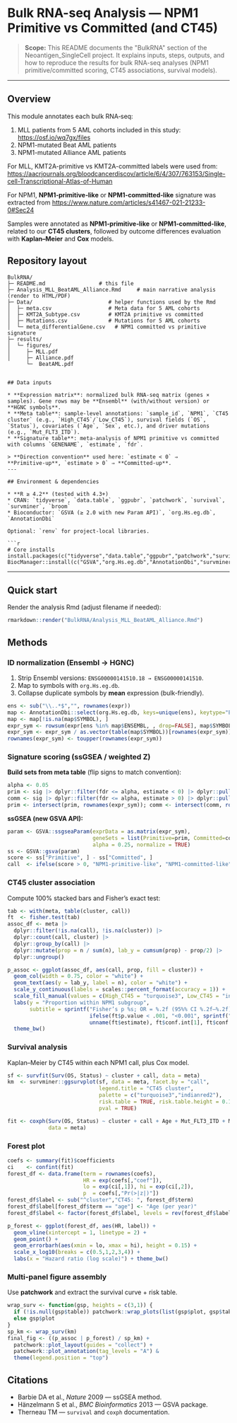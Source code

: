 # Bulk RNA-seq Analysis — NPM1 Primitive vs Committed (and CT45)

> **Scope:** This README documents the "BulkRNA" section of the Neoantigen_SingleCell project. It explains inputs, steps, outputs, and how to reproduce the results for bulk RNA-seq analyses (NPM1 primitive/committed scoring, CT45 associations, survival models).

---

## Overview

This module annotates each bulk RNA‑seq:

1. MLL patients from 5 AML cohorts included in this study: https://osf.io/wq7gx/files
2. NPM1-mutated Beat AML patients
3. NPM1-mutated Alliance AML patients 

For MLL, KMT2A-primitive vs KMT2A-committed labels were used from: https://aacrjournals.org/bloodcancerdiscov/article/6/4/307/763153/Single-cell-Transcriptional-Atlas-of-Human 

For NPM1, **NPM1‑primitive‑like** or **NPM1‑committed‑like** signature was extracted from https://www.nature.com/articles/s41467-021-21233-0#Sec24

Samples were annotated as **NPM1‑primitive‑like** or **NPM1‑committed‑like**, related to our **CT45 clusters**, followed by outcome differences evaluation with **Kaplan–Meier** and **Cox** models.


## Repository layout

```
BulkRNA/
├─ README.md                 # this file
├─ Analysis_MLL_BeatAML_Alliance.Rmd     # main narrative analysis (render to HTML/PDF)
├─ Data/                        # helper functions used by the Rmd
│  ├─ meta.csv                  # Meta data for 5 AML cohorts
│  ├─ KMT2A_Subtype.csv         # KMT2A primitive vs committed
│  ├─ Mutations.csv             # Mutations for 5 AML cohorts 
│  └─ meta_differentialGene.csv   # NPM1 committed vs primitive signature
├─ results/
│  └─ figures/
│     ├─ MLL.pdf
│     ├─ Alliance.pdf
      └─  BeatAML.pdf


## Data inputs

* **Expression matrix**: normalized bulk RNA‑seq matrix (genes × samples). Gene rows may be **Ensembl** (with/without version) or **HGNC symbols**.
* **Meta table**: sample‑level annotations: `sample_id`, `NPM1`, `CT45 cluster` (e.g., `High_CT45`/`Low_CT45`), survival fields (`OS`, `Status`), covariates (`Age`, `Sex`, etc.), and driver mutations (e.g., `Mut_FLT3_ITD`).
* **Signature table**: meta‑analysis of NPM1 primitive vs committed with columns `GENENAME`, `estimate`, `fdr`.

> **Direction convention** used here: `estimate < 0` ⇒ **Primitive‑up**, `estimate > 0` ⇒ **Committed‑up**.
---

## Environment & dependencies

* **R ≥ 4.2** (tested with 4.3+)
* CRAN: `tidyverse`, `data.table`, `ggpubr`, `patchwork`, `survival`, `survminer`, `broom`
* Bioconductor: `GSVA (≥ 2.0 with new Param API)`, `org.Hs.eg.db`, `AnnotationDbi`

Optional: `renv` for project‑local libraries.

```r
# Core installs
install.packages(c("tidyverse","data.table","ggpubr","patchwork","survival","broom"))
BiocManager::install(c("GSVA","org.Hs.eg.db","AnnotationDbi","survminer"))
```

---

## Quick start

Render the analysis Rmd (adjust filename if needed):

```r
rmarkdown::render("BulkRNA/Analysis_MLL_BeatAML_Alliance.Rmd")
```


## Methods

### ID normalization (Ensembl → HGNC)

1. Strip Ensembl versions: `ENSG00000141510.18 → ENSG00000141510`.
2. Map to symbols with `org.Hs.eg.db`.
3. Collapse duplicate symbols by **mean** expression (bulk-friendly).

```r
ens <- sub("\\..*$","", rownames(expr))
map <- AnnotationDbi::select(org.Hs.eg.db, keys=unique(ens), keytype="ENSEMBL", columns="SYMBOL")
map <- map[!is.na(map$SYMBOL), ]
expr_sym <- rowsum(expr[ens %in% map$ENSEMBL, , drop=FALSE], map$SYMBOL[match(ens, map$ENSEMBL)], reorder=FALSE)
expr_sym <- expr_sym / as.vector(table(map$SYMBOL))[rownames(expr_sym)]
rownames(expr_sym) <- toupper(rownames(expr_sym))
```

### Signature scoring (ssGSEA / weighted Z)

**Build sets from meta table** (flip signs to match convention):

```r
alpha <- 0.05
prim <- sig |> dplyr::filter(fdr <= alpha, estimate < 0) |> dplyr::pull(GENENAME) |> toupper()
comm <- sig |> dplyr::filter(fdr <= alpha, estimate > 0) |> dplyr::pull(GENENAME) |> toupper()
prim <- intersect(prim, rownames(expr_sym)); comm <- intersect(comm, rownames(expr_sym))
```

**ssGSEA (new GSVA API):**

```r
param <- GSVA::ssgseaParam(exprData = as.matrix(expr_sym),
                           geneSets = list(Primitive=prim, Committed=comm),
                           alpha = 0.25, normalize = TRUE)
ss <- GSVA::gsva(param)
score <- ss["Primitive", ] - ss["Committed", ]
call  <- ifelse(score > 0, "NPM1-primitive-like", "NPM1-committed-like")
```
### CT45 cluster association

Compute 100% stacked bars and Fisher’s exact test:

```r
tab <- with(meta, table(cluster, call))
ft  <- fisher.test(tab)
assoc_df <- meta |>
  dplyr::filter(!is.na(call), !is.na(cluster)) |>
  dplyr::count(call, cluster) |>
  dplyr::group_by(call) |>
  dplyr::mutate(prop = n / sum(n), lab_y = cumsum(prop) - prop/2) |>
  dplyr::ungroup()

p_assoc <- ggplot(assoc_df, aes(call, prop, fill = cluster)) +
  geom_col(width = 0.75, color = "white") +
  geom_text(aes(y = lab_y, label = n), color = "white") +
  scale_y_continuous(labels = scales::percent_format(accuracy = 1)) +
  scale_fill_manual(values = c(High_CT45 = "turquoise3", Low_CT45 = "indianred2")) +
  labs(y = "Proportion within NPM1 subgroup",
       subtitle = sprintf("Fisher’s p %s; OR = %.2f (95%% CI %.2f–%.2f)",
                          ifelse(ft$p.value < .001, "<0.001", sprintf("= %.3f", ft$p.value)),
                          unname(ft$estimate), ft$conf.int[1], ft$conf.int[2])) +
  theme_bw()
```

### Survival analysis

Kaplan–Meier by CT45 within each NPM1 call, plus Cox model.

```r
sf <- survfit(Surv(OS, Status) ~ cluster + call, data = meta)
km  <- survminer::ggsurvplot(sf, data = meta, facet.by = "call",
                             legend.title = "CT45 cluster",
                             palette = c("turquoise3","indianred2"),
                             risk.table = TRUE, risk.table.height = 0.18,
                             pval = TRUE)

fit <- coxph(Surv(OS, Status) ~ cluster + call + Age + Mut_FLT3_ITD + Mut_IDH2_p140 + Mut_IDH1 + Mut_TET2 + BlastsPB + LymphocytesPB + Sex,
             data = meta)
```

### Forest plot

```r
coefs <- summary(fit)$coefficients
ci    <- confint(fit)
forest_df <- data.frame(term = rownames(coefs),
                        HR = exp(coefs[,"coef"]),
                        lo = exp(ci[,1]), hi = exp(ci[,2]),
                        p  = coefs[,"Pr(>|z|)"])
forest_df$label <- sub("^cluster","CT45: ", forest_df$term)
forest_df$label[forest_df$term == "age"] <- "Age (per year)"
forest_df$label <- factor(forest_df$label, levels = rev(forest_df$label))

p_forest <- ggplot(forest_df, aes(HR, label)) +
  geom_vline(xintercept = 1, linetype = 2) +
  geom_point() +
  geom_errorbarh(aes(xmin = lo, xmax = hi), height = 0.15) +
  scale_x_log10(breaks = c(0.5,1,2,3,4)) +
  labs(x = "Hazard ratio (log scale)") + theme_bw()
```

### Multi‑panel figure assembly

Use **patchwork** and extract the survival curve + risk table.

```r
wrap_surv <- function(gsp, heights = c(3,1)) {
  if (!is.null(gsp$table)) patchwork::wrap_plots(list(gsp$plot, gsp$table), ncol = 1, heights = heights)
  else gsp$plot
}
sp_km <- wrap_surv(km)
final_fig <- ((p_assoc | p_forest) / sp_km) +
  patchwork::plot_layout(guides = "collect") +
  patchwork::plot_annotation(tag_levels = "A") &
  theme(legend.position = "top")
```


## Citations

* Barbie DA et al., *Nature* 2009 — ssGSEA method.
* Hänzelmann S et al., *BMC Bioinformatics* 2013 — GSVA package.
* Therneau TM — `survival` and `coxph` documentation.
